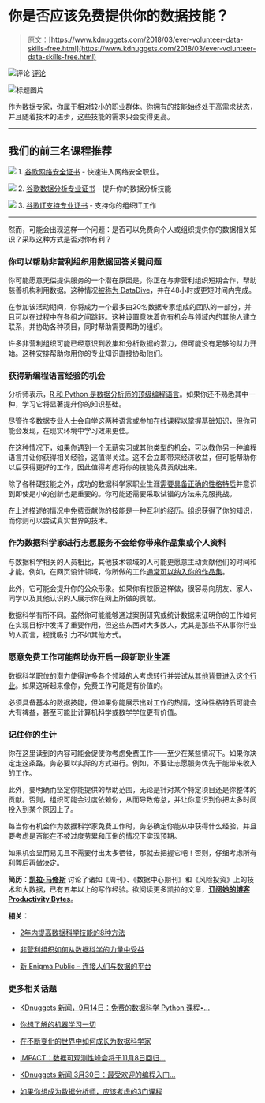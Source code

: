 # 你是否应该免费提供你的数据技能？

> 原文：[https://www.kdnuggets.com/2018/03/ever-volunteer-data-skills-free.html](https://www.kdnuggets.com/2018/03/ever-volunteer-data-skills-free.html)

![评论](../Images/3d9c022da2d331bb56691a9617b91b90.png) [评论](#comments)

![标题图片](../Images/6d2d3418a7b04c41e1fb101246a26ab2.png)

作为数据专家，你属于相对较小的职业群体。你拥有的技能始终处于高需求状态，并且随着技术的进步，这些技能的需求只会变得更高。

* * *

## 我们的前三名课程推荐

![](../Images/0244c01ba9267c002ef39d4907e0b8fb.png) 1\. [谷歌网络安全证书](https://www.kdnuggets.com/google-cybersecurity) - 快速进入网络安全职业。

![](../Images/e225c49c3c91745821c8c0368bf04711.png) 2\. [谷歌数据分析专业证书](https://www.kdnuggets.com/google-data-analytics) - 提升你的数据分析技能

![](../Images/0244c01ba9267c002ef39d4907e0b8fb.png) 3\. [谷歌IT支持专业证书](https://www.kdnuggets.com/google-itsupport) - 支持你的组织IT工作

* * *

然而，可能会出现这样一个问题：是否可以免费向个人或组织提供你的数据相关知识？采取这种方式是否对你有利？

### 你可以帮助非营利组织用数据回答关键问题

你可能愿意无偿提供服务的一个潜在原因是，你正在与非营利组织短期合作，帮助慈善机构利用数据。这种情况[被称为 DataDive](http://www.datakind.org/datadives)，并在48小时或更短时间内完成。

在参加该活动期间，你将成为一个最多由20名数据专家组成的团队的一部分，并且可以在过程中在各组之间跳转。这种设置意味着你有机会与领域内的其他人建立联系，并协助各种项目，同时帮助需要帮助的组织。

许多非营利组织可能已经意识到收集和分析数据的潜力，但可能没有足够的财力开始。这种安排帮助你用你的专业知识直接协助他们。

### 获得新编程语言经验的机会

分析师表示，[R 和 Python 是数据分析师的顶级编程语言](https://qz.com/1063071/the-great-r-versus-python-for-data-science-debate/)。如果你还不熟悉其中一种，学习它将显著提升你的知识基础。

尽管许多数据专业人士会自学这两种语言或参加在线课程以掌握基础知识，但你可能会发现，在现实环境中学习效果更佳。

在这种情况下，如果你遇到一个无薪实习或其他类型的机会，可以教你另一种编程语言并让你获得相关经验，这值得关注。这不会立即带来经济收益，但可能帮助你以后获得更好的工作，因此值得考虑将你的技能免费贡献出来。

除了各种硬技能之外，成功的数据科学家职业生涯[需要具备正确的性格特质](https://productivitybytes.com/computer-scientist-know-grow-career/)并意识到即使是小的创新也是重要的。你可能还需要采取试错的方法来克服挑战。

在上述描述的情况中免费贡献你的技能是一种互利的经历。组织获得了你的知识，而你则可以尝试真实世界的技术。

### 作为数据科学家进行志愿服务不会给你带来作品集或个人资料

与数据科学相关的人员相比，其他技术领域的人可能更愿意主动贡献他们的时间和才能。例如，在网页设计领域，你所做的工作[通常可以纳入你的作品集](https://www.webpagefx.com/blog/web-design/volunteer-work-in-web-design/)。

此外，它可能会提升你的公众形象。如果你有权限这样做，很容易向朋友、家人、同学以及其他认识的人展示你在网上所做的贡献。

数据科学有所不同。虽然你可能能够通过案例研究或统计数据来证明你的工作如何在实现目标中发挥了重要作用，但这些东西对大多数人，尤其是那些不从事你行业的人而言，视觉吸引力不如其他方式。

### 愿意免费工作可能帮助你开启一段新职业生涯

数据科学职位的潜力使得许多各个领域的人考虑转行并尝试[从其他背景进入这个行业](https://www.infoworld.com/article/3036434/data-science/career-boost-break-into-data-science.html)。如果这听起来像你，免费工作可能是有价值的。

必须具备基本的数据技能，但如果你能展示出对工作的热情，这种性格特质可能会大有裨益，甚至可能比计算机科学或数学学位更有价值。

### 记住你的生计

你在这里读到的内容可能会促使你考虑免费工作——至少在某些情况下。如果你决定走这条路，务必要以实际的方式进行。例如，不要让志愿服务优先于能带来收入的工作。

此外，要明确而坚定你能提供的帮助范围，无论是针对某个特定项目还是你整体的贡献。否则，组织可能会过度依赖你，从而导致倦怠，并让你意识到你把太多时间投入到某个原因上了。

每当你有机会作为数据科学家免费工作时，务必确定你能从中获得什么经验，并且要考虑是否能在不被过度劳累和压倒的情况下实现预期。

如果机会显而易见且不需要付出太多牺牲，那就去把握它吧！否则，仔细考虑所有利弊后再做决定。

**简历：[凯拉·马修斯](http://productivitybytes.com/subscribe-to-productivity-bytes/)** 讨论了诸如《周刊》、《数据中心期刊》和《风险投资》上的技术和大数据，已有五年以上的写作经验。欲阅读更多凯拉的文章，[**订阅她的博客 Productivity Bytes**](http://productivitybytes.com/subscribe-to-productivity-bytes/)。

**相关：**

+   [2年内提高数据科学技能的8种方法](/2017/11/8-ways-improve-data-science-skills-2-years.html)

+   [非营利组织如何从数据科学的力量中受益](https://www.kdnuggets.com/2018/01/nonprofits-data-science.html)

+   [新 Enigma Public – 连接人们与数据的平台](https://www.kdnuggets.com/2017/09/new-enigma-public-platform.html)

### 更多相关话题

+   [KDnuggets 新闻，9月14日：免费的数据科学 Python 课程•…](https://www.kdnuggets.com/2022/n36.html)

+   [你想了解的机器学习一切](https://www.kdnuggets.com/2022/09/everything-youve-ever-wanted-to-know-about-machine-learning.html)

+   [在不断变化的世界中如何成长为数据科学家](https://www.kdnuggets.com/2022/01/grow-data-scientist-everchanging-world.html)

+   [IMPACT：数据可观测性峰会将于11月8日回归…](https://www.kdnuggets.com/2023/10/monte-carlo-impact-the-data-observability-summit-is-back)

+   [KDnuggets 新闻 3月30日：最受欢迎的编程入门…](https://www.kdnuggets.com/2022/n13.html)

+   [如果你想成为数据分析师，应该考虑的3门课程](https://www.kdnuggets.com/3-courses-you-should-consider-if-you-want-to-become-a-data-analyst)
